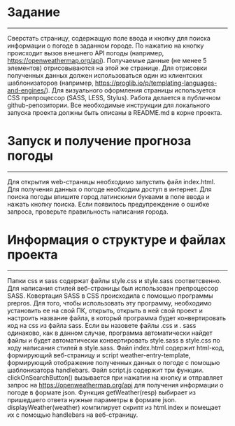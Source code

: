 # Задание
---
Сверстать страницу, содержащую поле ввода и кнопку для поиска информации о погоде в заданном городе. По нажатию на кнопку происходит вызов внешнего API погоды (например, https://openweathermap.org/api). Получаемые данные (не менее 5 элементов) отрисовываются на этой же странице. 
Для отрисовки полученных данных должен использоваться один из клиентских шаблонизаторов (например, https://proglib.io/p/templating-languages-and-engines/). Для визуального оформления страницы используется CSS препроцессор (SASS, LESS, Stylus).
Работа делается в публичном github-репозитории. Все необходимые инструкции для локального запуска проекта должны быть описаны в README.md в корне проекта.

# Запуск и получение прогноза погоды
---

Для открытия web-страницы необходимо запустить файл index.html. Для получения данных о погоде необходим доступ в интернет. Для поиска погоды впишите город латинскими буквами в поле ввода и нажать кнопку поиска. Если появилось предупреждение о ошибке запроса, проверьте правильность написания города.

# Информация о структуре и файлах проекта
---
Папки css и sass содержат файлы style.css и style.sass соответсвенно. Для написания стилей веб-страницы был использован препроцессор SASS. Ковертация SASS в CSS происходила с помощью программы prepros. Для того, чтобы использовать эту программу, необходимо установить ее на свой ПК, открыть, открыть в ней свой проект и настроить название файла, в который программа будет конвертировать код на css из файла sass. Если вы назовете файлы .css и . sass одинаково, как в данном случае, программа автоматически найдет файлы и будет автоматически конвертировать style.sass в style.css по ходу написания стилей в style.sass.
Файл index.html содержит html-код, формирующий веб-страницу и script weather-entry-template, формирующий отображение полученных данных о погоде с помощью шаблонизатора handlebars. 
Файл script.js содержит три функции. clickOnSearchButton() вызывается при нажатии на кнопку и отправляет запрос на https://openweathermap.org/api для получения информации о погоде в формате json. Функция getWeather(resp) выбирает из пришедшего ответа нужные параметры в формате json. displayWeather(weather) компилирует скрипт из html.index и помещает их с помощью handlebars на веб-страницу.
